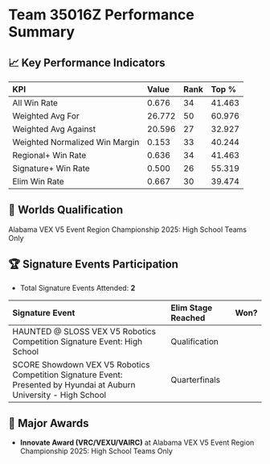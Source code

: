 # Team 35016Z Performance Summary

## 📈 Key Performance Indicators
| KPI | Value | Rank | Top % |
|:---|:-----|:----|:-----|
| All Win Rate | 0.676 | 34 | 41.463 |
| Weighted Avg For | 26.772 | 50 | 60.976 |
| Weighted Avg Against | 20.596 | 27 | 32.927 |
| Weighted Normalized Win Margin | 0.153 | 33 | 40.244 |
| Regional+ Win Rate | 0.636 | 34 | 41.463 |
| Signature+ Win Rate | 0.500 | 26 | 55.319 |
| Elim Win Rate | 0.667 | 30 | 39.474 |


## 🎯 Worlds Qualification
Alabama VEX V5 Event Region Championship 2025: High School Teams Only

## 🏆 Signature Events Participation
- Total Signature Events Attended: **2**

| Signature Event | Elim Stage Reached | Won? |
|:----------------|:-------------------|:----|
| HAUNTED @ SLOSS VEX V5 Robotics Competition Signature Event: High School | Qualification |  |
| SCORE Showdown VEX V5 Robotics Competition Signature Event: Presented by Hyundai at Auburn University - High School | Quarterfinals |  |


## 🥇 Major Awards
- **Innovate Award (VRC/VEXU/VAIRC)** at Alabama VEX V5 Event Region Championship 2025: High School Teams Only

